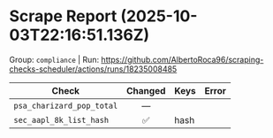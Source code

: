 # Scrape Report (2025-10-03T22:16:51.136Z)

Group: `compliance`  |  Run: https://github.com/AlbertoRoca96/scraping-checks-scheduler/actions/runs/18235008485

| Check | Changed | Keys | Error |
|---|:---:|:--|:--|
| `psa_charizard_pop_total` | — |  |  |
| `sec_aapl_8k_list_hash` | ✅ | hash |  |
